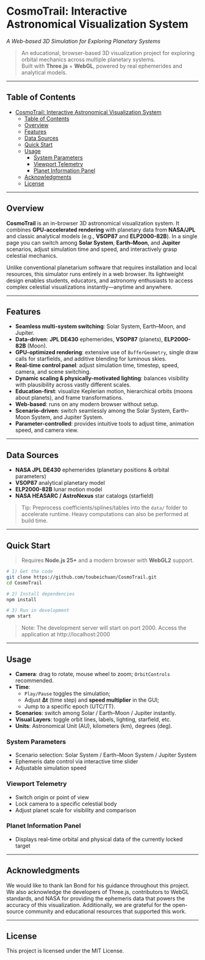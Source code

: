 # CosmoTrail: Interactive Astronomical Visualization System
*A Web-based 3D Simulation for Exploring Planetary Systems*

> An educational, browser-based 3D visualization project for exploring orbital mechanics across multiple planetary systems.  
> Built with **Three.js** + **WebGL**, powered by real ephemerides and analytical models.

---

## Table of Contents
- [CosmoTrail: Interactive Astronomical Visualization System](#cosmotrail-interactive-astronomical-visualization-system)
  - [Table of Contents](#table-of-contents)
  - [Overview](#overview)
  - [Features](#features)
  - [Data Sources](#data-sources)
  - [Quick Start](#quick-start)
  - [Usage](#usage)
    - [System Parameters](#system-parameters)
    - [Viewport Telemetry](#viewport-telemetry)
    - [Planet Information Panel](#planet-information-panel)
  - [Acknowledgments](#acknowledgments)
  - [License](#license)

---

## Overview
**CosmoTrail** is an in-browser 3D astronomical visualization system. It combines **GPU-accelerated rendering** with planetary data from **NASA/JPL** and classic analytical models (e.g., **VSOP87** and **ELP2000-82B**). In a single page you can switch among **Solar System**, **Earth–Moon**, and **Jupiter** scenarios, adjust simulation time and speed, and interactively grasp celestial mechanics.

Unlike conventional planetarium software that requires installation and local resources, this simulator runs entirely in a web browser. Its lightweight design enables students, educators, and astronomy enthusiasts to access complex celestial visualizations instantly—anytime and anywhere.

---

## Features
- **Seamless multi-system switching**: Solar System, Earth–Moon, and Jupiter.
- **Data-driven**: **JPL DE430** ephemerides, **VSOP87** (planets), **ELP2000-82B** (Moon).
- **GPU-optimized rendering**: extensive use of `BufferGeometry`, single draw calls for starfields, and additive blending for luminous skies.
- **Real-time control panel**: adjust simulation time, timestep, speed, camera, and scene switching.
- **Dynamic scaling & physically-motivated lighting**: balances visibility with plausibility across vastly different scales.
- **Education-first**: visualize Keplerian motion, hierarchical orbits (moons about planets), and frame transformations.
- **Web-based**: runs on any modern browser without setup.
- **Scenario-driven**: switch seamlessly among the Solar System, Earth–Moon System, and Jupiter System.
- **Parameter-controlled**: provides intuitive tools to adjust time, animation speed, and camera view.

---

## Data Sources
- **NASA JPL DE430** ephemerides (planetary positions & orbital parameters)
- **VSOP87** analytical planetary model
- **ELP2000-82B** lunar motion model
- **NASA HEASARC / AstroNexus** star catalogs (starfield)

> Tip: Preprocess coefficients/splines/tables into the `data/` folder to accelerate runtime. Heavy computations can also be performed at build time.

---

## Quick Start
> Requires **Node.js 25+** and a modern browser with **WebGL2** support.

```bash
# 1) Get the code
git clone https://github.com/toubeichuan/CosmoTrail.git
cd CosmoTrail

# 2) Install dependencies
npm install

# 3) Run in development
npm start
```

> Note: The development server will start on port 2000. Access the application at http://localhost:2000

---

## Usage
- **Camera**: drag to rotate, mouse wheel to zoom; `OrbitControls` recommended.
- **Time**:
  - `Play/Pause` toggles the simulation;
  - Adjust **Δt** (time step) and **speed multiplier** in the GUI;
  - Jump to a specific epoch (UTC/TT).
- **Scenarios**: switch among Solar / Earth–Moon / Jupiter instantly.
- **Visual Layers**: toggle orbit lines, labels, lighting, starfield, etc.
- **Units**: Astronomical Unit (AU), kilometers (km), degrees (deg).

### System Parameters
- Scenario selection: Solar System / Earth–Moon System / Jupiter System
- Ephemeris date control via interactive time slider
- Adjustable simulation speed

### Viewport Telemetry
- Switch origin or point of view
- Lock camera to a specific celestial body
- Adjust planet scale for visibility and comparison

### Planet Information Panel
- Displays real-time orbital and physical data of the currently locked target

---

## Acknowledgments
We would like to thank Ian Bond for his guidance throughout this project. We also acknowledge the developers of Three.js, contributors to WebGL standards, and NASA for providing the ephemeris data that powers the accuracy of this visualization. Additionally, we are grateful for the open-source community and educational resources that supported this work.

---

## License
This project is licensed under the MIT License.
